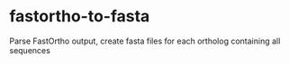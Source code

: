 fastortho-to-fasta
==================

Parse FastOrtho output, create fasta files for each ortholog containing all sequences
